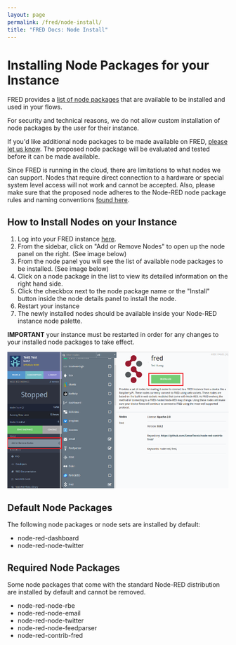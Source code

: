 ```yaml
---
layout: page
permalink: /fred/node-install/
title: "FRED Docs: Node Install"
---
```


# Installing Node Packages for your Instance

FRED provides a [list of node packages](/fred/supported-nodes) that are available to be installed and used in your flows.

For security and technical reasons, we do not allow custom installation of node packages by the user for their instance.

If you'd like additional node packages to be made available on FRED, [please let us know](mailto:info@sensetecnic.com). The proposed node package will be evaluated and tested before it can be made available. 

Since FRED is running in the cloud, there are limitations to what nodes we can support. Nodes that require direct connection to a hardware or special system level access will not work and cannot be accepted. Also, please make sure that the proposed node adheres to the Node-RED node package rules and naming conventions [found here](http://nodered.org/docs/creating-nodes/packaging.html).

## How to Install Nodes on your Instance

1. Log into your FRED instance [here](https://users.sensetecnic.com/login?return=https://fred.sensetecnic.com).
2. From the sidebar, click on "Add or Remove Nodes" to open up the node panel on the right. (See image below)
3. From the node panel you will see the list of available node packages to be installed. (See image below)
4. Click on a node package in the list to view its detailed information on the right hand side.
5. Click the checkbox next to the node package name or the "Install" button inside the node details panel to install the node.
6. Restart your instance 
7. The newly installed nodes should be available inside your Node-RED instance node palette.

**IMPORTANT** your instance must be restarted in order for any changes to your installed node packages to take effect.

[![node install](/assets/images/fred-nodeinstall.png)](/assets/images/fred-nodeinstall.png)

## Default Node Packages

The following node packages or node sets are installed by default:

- node-red-dashboard
- node-red-node-twitter

## Required Node Packages

Some node packages that come with the standard Node-RED distribution are installed by default and cannot be removed.

- node-red-node-rbe
- node-red-node-email
- node-red-node-twitter
- node-red-node-feedparser
- node-red-contrib-fred
